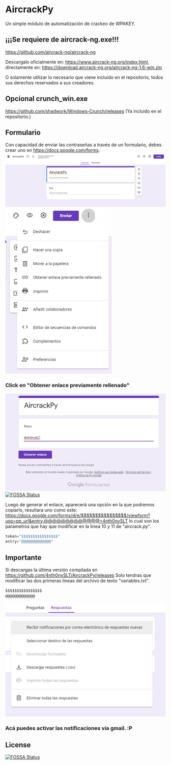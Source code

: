 # AircrackPy

Un simple módulo de automatización de crackeo de WPAKEY.

## ¡¡¡Se requiere de aircrack-ng.exe!!!
https://github.com/aircrack-ng/aircrack-ng

Descargalo oficialmente en: https://www.aircrack-ng.org/index.html, directamente en: https://download.aircrack-ng.org/aircrack-ng-1.6-win.zip

O solamente utilizar lo necesario que viene incluido en el repositorio, todos sus derechos reservados a sus creadores.

## Opcional crunch_win.exe
https://github.com/shadwork/Windows-Crunch/releases (Ya incluido en el repositorio.)

## Formulario
Con capacidad de enviar las contraseñas a través de un formulario, debes crear uno en https://docs.google.com/forms.
![HOLA](https://raw.githubusercontent.com/4nth0nySLT/AircrackPy/master/1.png)
![HOLA](https://raw.githubusercontent.com/4nth0nySLT/AircrackPy/master/2.png)
### Click en "Obtener enlace previamente rellenado"
![HOLA](https://raw.githubusercontent.com/4nth0nySLT/AircrackPy/master/3.png)
[![FOSSA Status](https://app.fossa.io/api/projects/git%2Bgithub.com%2F4nth0nySLT%2FAircrackPy.svg?type=shield)](https://app.fossa.io/projects/git%2Bgithub.com%2F4nth0nySLT%2FAircrackPy?ref=badge_shield)


Luego de generar el enlace, aparecerá una opción en la que podremos copiarlo, resultara uno como este:
https://docs.google.com/forms/d/e/$$$$$$$$$$$$$$$$/viewform?usp=pp_url&entry.@@@@@@@@@@@@@=4nth0nySLT
lo cual son los parametros que hay que modificar en la linea 10 y 11 de "aircrack.py".

```python
token="$$$$$$$$$$$$$$$$"
entry="@@@@@@@@@@@@@"
```

## Importante
Si descargas la última versión compilada en https://github.com/4nth0nySLT/AircrackPy/releases
Solo tendras que modificar las dos primeras lineas del archivo de texto "variables.txt".
```txt
$$$$$$$$$$$$$$$$
@@@@@@@@@@@@@
```

![HOLA](https://raw.githubusercontent.com/4nth0nySLT/AircrackPy/master/4.png)
### Acá puedes activar las notificaciones vía gmail. :P


## License
[![FOSSA Status](https://app.fossa.io/api/projects/git%2Bgithub.com%2F4nth0nySLT%2FAircrackPy.svg?type=large)](https://app.fossa.io/projects/git%2Bgithub.com%2F4nth0nySLT%2FAircrackPy?ref=badge_large)